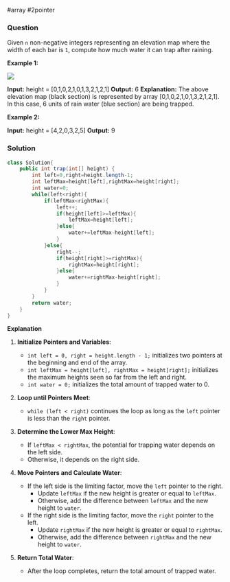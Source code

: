 #array #2pointer 
### Question
Given `n` non-negative integers representing an elevation map where the width of each bar is `1`, compute how much water it can trap after raining.

**Example 1:**

![](https://assets.leetcode.com/uploads/2018/10/22/rainwatertrap.png)

**Input:** height = [0,1,0,2,1,0,1,3,2,1,2,1]
**Output:** 6
**Explanation:** The above elevation map (black section) is represented by array [0,1,0,2,1,0,1,3,2,1,2,1]. In this case, 6 units of rain water (blue section) are being trapped.

**Example 2:**

**Input:** height = [4,2,0,3,2,5]
**Output:** 9

### Solution
```java
class Solution{
	public int trap(int[] height) {  
	    int left=0,right=height.length-1;  
	    int leftMax=height[left],rightMax=height[right];  
	    int water=0;  
	    while(left<right){  
	        if(leftMax<rightMax){  
	            left++;  
	            if(height[left]>=leftMax){  
	                leftMax=height[left];  
	            }else{  
	                water+=leftMax-height[left];  
	            }  
	        }else{  
	            right--;  
	            if(height[right]>=rightMax){  
	                rightMax=height[right];  
	            }else{  
	                water+=rightMax-height[right];  
	            }  
	        }  
	    }  
	    return water;  
	}
}
```

**Explanation**
1. **Initialize Pointers and Variables**:
    
    - `int left = 0, right = height.length - 1;` initializes two pointers at the beginning and end of the array.
    - `int leftMax = height[left], rightMax = height[right];` initializes the maximum heights seen so far from the left and right.
    - `int water = 0;` initializes the total amount of trapped water to 0.
2. **Loop until Pointers Meet**:
    
    - `while (left < right)` continues the loop as long as the `left` pointer is less than the `right` pointer.
3. **Determine the Lower Max Height**:
    
    - If `leftMax < rightMax`, the potential for trapping water depends on the left side.
    - Otherwise, it depends on the right side.
4. **Move Pointers and Calculate Water**:
    
    - If the left side is the limiting factor, move the `left` pointer to the right.
        - Update `leftMax` if the new height is greater or equal to `leftMax`.
        - Otherwise, add the difference between `leftMax` and the new height to `water`.
    - If the right side is the limiting factor, move the `right` pointer to the left.
        - Update `rightMax` if the new height is greater or equal to `rightMax`.
        - Otherwise, add the difference between `rightMax` and the new height to `water`.
5. **Return Total Water**:
    
    - After the loop completes, return the total amount of trapped water.
